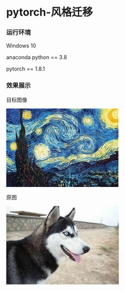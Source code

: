 # pytorch-风格迁移

### 运行环境

Windows 10

anaconda python == 3.8

pytorch == 1.8.1

### 效果展示
目标图像

![1](https://github.com/haomingdouranggouqil/pytorch-/blob/main/target.jpg)

原图

![2](https://github.com/haomingdouranggouqil/pytorch-/blob/main/test.jpg)

